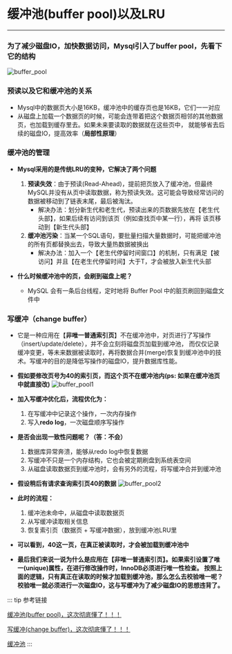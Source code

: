 # 缓冲池(buffer pool)以及LRU
---

### 为了减少磁盘IO，加快数据访问，Mysql引入了buffer pool，先看下它的结构
![buffer_pool](/images/program/mysql/buffer_pool.png)

### 预读以及它和缓冲池的关系
* Mysql中的数据页大小是16KB，缓冲池中的缓存页也是16KB，它们一一对应
* 从磁盘上加载一个数据页的时候，可能会连带着把这个数据页相邻的其他数据页，也加载到缓存里去。如果未来要读取的数据就在这些页中，
就能够省去后续的磁盘IO，提高效率（**局部性原理**）

### 缓冲池的管理
* **Mysql采用的是传统LRU的变种，它解决了两个问题**
  1. **预读失效**：由于预读(Read-Ahead)，提前把页放入了缓冲池，但最终MySQL并没有从页中读取数据，称为预读失效。这可能会导致经常访问的数据被移动到了链表末尾，最后被淘汰。
      * 解决办法：划分新生代和老生代，预读出来的页数据先放在【老生代头部】，如果后续有访问到该页（例如查找页中某一行），再将
        该页移动到【新生代头部】
  2. **缓冲池污染**：当某一个SQL语句，要批量扫描大量数据时，可能把缓冲池的所有页都替换出去，导致大量热数据被换出
      * 解决办法：加入一个【老生代停留时间窗口】的机制，只有满足【被访问】并且【在老生代停留时间】大于T，才会被放入新生代头部

* **什么时候缓冲池中的页，会刷到磁盘上呢？**
  * MySQL 会有一条后台线程，定时地将 Buffer Pool 中的脏页刷回到磁盘文件中

### 写缓冲（change buffer）
* 它是一种应用在【**非唯一普通索引页**】不在缓冲池中，对页进行了写操作（insert/update/delete），并不会立刻将磁盘页加载到缓冲池，
而仅仅记录缓冲变更，等未来数据被读取时，再将数据合并(merge)恢复到缓冲池中的技术。写缓冲的目的是降低写操作的磁盘IO，提升数据库性能。

* **假如要修改页号为40的索引页，而这个页不在缓冲池内(ps: 如果在缓冲池页中就直接改)**
![buffer_pool1](/images/program/mysql/buffer_pool1.png)

* **加入写缓冲优化后，流程优化为：**
  1. 在写缓冲中记录这个操作，一次内存操作
  2. 写入**redo log**，一次磁盘顺序写操作

* **是否会出现一致性问题呢？（答：不会）**
  1. 数据库异常奔溃，能够从redo log中恢复数据
  2. 写缓冲不只是一个内存结构，它也会被定期刷盘到系统表空间
  3. 从磁盘读取数据页到缓冲池时，会有另外的流程，将写缓冲合并到缓冲池

* **假设稍后有请求查询索引页40的数据**
![buffer_pool2](/images/program/mysql/buffer_pool2.png)

* **此时的流程：**
  1. 缓冲池未命中，从磁盘中读取数据页
  2. 从写缓冲读取相关信息
  3. 恢复索引页（数据页 + 写缓冲数据），放到缓冲池LRU里

* **可以看到，40这一页，在真正被读取时，才会被加载到缓冲池中**

* **最后我们来说一说为什么是应用在【<b>非唯一普通索引页</b>】。如果索引设置了唯一(unique)属性，在进行修改操作时，InnoDB必须进行唯一性检查。
    按照上面的逻辑，只有真正在读取的时候才加载到缓冲池，那么怎么去校验唯一呢？校验唯一就必须进行一次磁盘IO，这与写缓冲为了减少磁盘IO的思想违背了。**

::: tip 参考链接

[缓冲池(buffer pool)，这次彻底懂了！！！](https://juejin.cn/post/6844903874172551181)

[写缓冲(change buffer)，这次彻底懂了！！！](https://juejin.cn/post/6844903875271475213)

[缓冲池](https://github.com/asdbex1078/MySQL/blob/master/mysql-storage-engines/innodb/1.2.0.InnoDB%E5%86%85%E5%AD%98%E7%BB%93%E6%9E%84%E2%80%94%E2%80%94%E7%BC%93%E5%86%B2%E6%B1%A0.md)
:::
